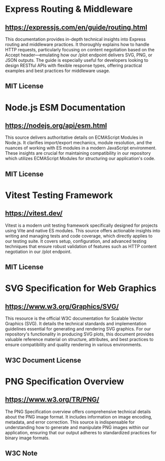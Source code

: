 # Express Routing & Middleware
## https://expressjs.com/en/guide/routing.html
This documentation provides in-depth technical insights into Express routing and middleware practices. It thoroughly explains how to handle HTTP requests, particularly focusing on content negotiation based on the Accept header—emulating how our /plot endpoint delivers SVG, PNG, or JSON outputs. The guide is especially useful for developers looking to design RESTful APIs with flexible response types, offering practical examples and best practices for middleware usage.
## MIT License

# Node.js ESM Documentation
## https://nodejs.org/api/esm.html
This source delivers authoritative details on ECMAScript Modules in Node.js. It clarifies import/export mechanics, module resolution, and the nuances of working with ES modules in a modern JavaScript environment. These insights are crucial for maintaining compatibility in our repository which utilizes ECMAScript Modules for structuring our application's code.
## MIT License

# Vitest Testing Framework
## https://vitest.dev/
Vitest is a modern unit testing framework specifically designed for projects using Vite and native ES modules. This source offers actionable insights into writing and managing tests and code coverage, which directly applies to our testing suite. It covers setup, configuration, and advanced testing techniques that ensure robust validation of features such as HTTP content negotiation in our /plot endpoint.
## MIT License

# SVG Specification for Web Graphics
## https://www.w3.org/Graphics/SVG/
This resource is the official W3C documentation for Scalable Vector Graphics (SVG). It details the technical standards and implementation guidelines essential for generating and rendering SVG graphics. For our repository's functionality in producing SVG plots, this document provides valuable reference material on structure, attributes, and best practices to ensure compatibility and quality rendering in various environments.
## W3C Document License

# PNG Specification Overview
## https://www.w3.org/TR/PNG/
The PNG Specification overview offers comprehensive technical details about the PNG image format. It includes information on image encoding, metadata, and error correction. This source is indispensable for understanding how to generate and manipulate PNG images within our application, ensuring that our output adheres to standardized practices for binary image formats.
## W3C Note